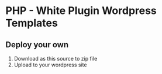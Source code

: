 # PHP - White Plugin Wordpress Templates

## Deploy your own
1. Download as this source to zip file
2. Upload to your wordpress site

